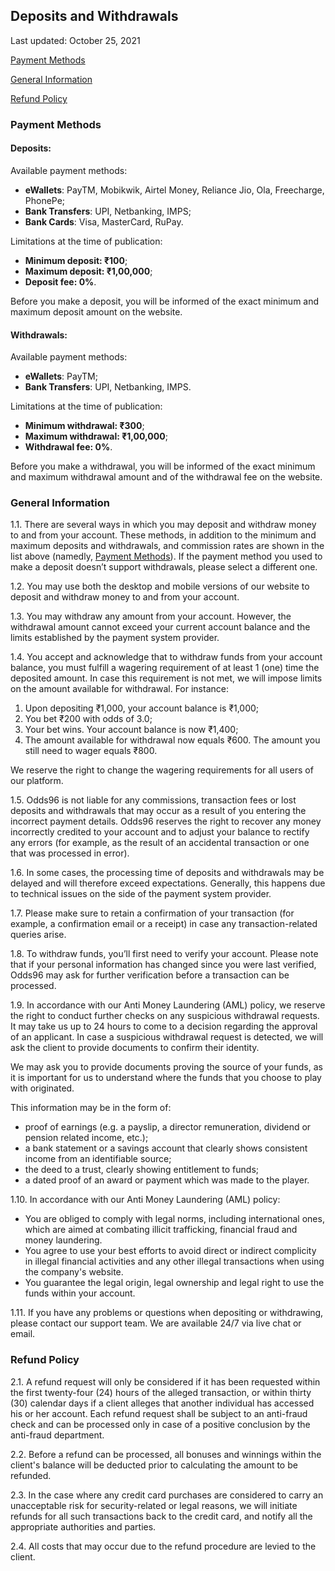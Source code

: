 ## Deposits and Withdrawals

<Version>Last updated: October 25, 2021</Version>

[Payment Methods](#payment-methods)

[General Information](#general-information)

[Refund Policy](#refund-policy)

### Payment Methods

#### Deposits:

Available payment methods:

 -   **eWallets**: PayTM, Mobikwik, Airtel Money, Reliance Jio, Ola, Freecharge, PhonePe;  
 -   **Bank Transfers**: UPI, Netbanking, IMPS;  
 -   **Bank Cards**: Visa, MasterCard, RuPay.  

Limitations at the time of publication:

 - **Minimum deposit: ₹100**; 
 - **Maximum deposit: ₹1,00,000**; 
 - **Deposit fee: 0%**.

Before you make a deposit, you will be informed of the exact minimum and maximum deposit amount on the website.

#### Withdrawals:

Available payment methods:  

-   **eWallets**: PayTM;
-   **Bank Transfers**: UPI, Netbanking, IMPS.

Limitations at the time of publication: 

 - **Minimum withdrawal: ₹300**;
 - **Maximum withdrawal: ₹1,00,000**; 
 - **Withdrawal fee: 0%**.

Before you make a withdrawal, you will be informed of the exact minimum and maximum withdrawal amount and of the withdrawal fee on the website.

### General Information

1.1. There are several ways in which you may deposit and withdraw money to and from your account. These methods, in addition to the minimum and maximum deposits and withdrawals, and commission rates are shown in the list above (namedly, [Payment Methods](#payment-methods)). If the payment method you used to make a deposit doesn’t support withdrawals, please select a different one.

1.2. You may use both the desktop and mobile versions of our website to deposit and withdraw money to and from your account.

1.3. You may withdraw any amount from your account. However, the withdrawal amount cannot exceed your current account balance and the limits established by the payment system provider.

1.4. You accept and acknowledge that to withdraw funds from your account balance, you must fulfill a wagering requirement of at least 1 (one) time the deposited amount. In case this requirement is not met, we will impose limits on the amount available for withdrawal. For instance:

1. Upon depositing ₹1,000, your account balance is ₹1,000;
2. You bet ₹200 with odds of 3.0;
3. Your bet wins. Your account balance is now ₹1,400;
4. The amount available for withdrawal now equals ₹600. The amount you still need to wager equals ₹800.

We reserve the right to change the wagering requirements for all users of our platform.

1.5. Odds96 is not liable for any commissions, transaction fees or lost deposits and withdrawals that may occur as a result of you entering the incorrect payment details. Odds96 reserves the right to recover any money incorrectly credited to your account and to adjust your balance to rectify any errors (for example, as the result of an accidental transaction or one that was processed in error).

1.6. In some cases, the processing time of deposits and withdrawals may be delayed and will therefore exceed expectations. Generally, this happens due to technical issues on the side of the payment system provider.

1.7. Please make sure to retain a confirmation of your transaction (for example, a confirmation email or a receipt) in case any transaction-related queries arise.

1.8. To withdraw funds, you’ll first need to verify your account. Please note that if your personal information has changed since you were last verified, Odds96 may ask for further verification before a transaction can be processed.

1.9. In accordance with our Anti Money Laundering (AML) policy, we reserve the right to conduct further checks on any suspicious withdrawal requests. It may take us up to 24 hours to come to a decision regarding the approval of an applicant. In case a suspicious withdrawal request is detected, we will ask the client to provide documents to confirm their identity.

We may ask you to provide documents proving the source of your funds, as it is important for us to understand where the funds that you choose to play with originated.

This information may be in the form of:

- proof of earnings (e.g. a payslip, a director remuneration, dividend or pension related income, etc.);
- a bank statement or a savings account that clearly shows consistent income from an identifiable source;
- the deed to a trust, clearly showing entitlement to funds;
- a dated proof of an award or payment which was made to the player.

1.10. In accordance with our Anti Money Laundering (AML) policy:

- You are obliged to comply with legal norms, including international ones, which are aimed at combating illicit trafficking, financial fraud and money laundering.
- You agree to use your best efforts to avoid direct or indirect complicity in illegal financial activities and any other illegal transactions when using the company's website.
- You guarantee the legal origin, legal ownership and legal right to use the funds within your account.

1.11. If you have any problems or questions when depositing or withdrawing, please contact our support team. We are available 24/7 via live chat or email.

### Refund Policy

2.1. A refund request will only be considered if it has been requested within the first twenty-four (24) hours of the alleged transaction, or within thirty (30) calendar days if a client alleges that another individual has accessed his or her account. Each refund request shall be subject to an anti-fraud check and can be processed only in case of a positive conclusion by the anti-fraud department.

2.2. Before a refund can be processed, all bonuses and winnings within the client's balance will be deducted prior to calculating the amount to be refunded.

2.3. In the case where any сredit сard purchases are considered to carry an unacceptable risk for security-related or legal reasons, we will initiate refunds for all such transactions back to the сredit сard, and notify all the appropriate authorities and parties.

2.4. All costs that may occur due to the refund procedure are levied to the client.
<!--stackedit_data:
eyJoaXN0b3J5IjpbLTQzMzQ0MjEwMywtMTI4NDcwNjc3LC04MT
AyOTM4NTcsMzY1MDQ3ODQ0LC0xNTM0OTM5MzU2LDE0NjQ5ODEy
NzAsLTUzNjk0MzExXX0=
-->
